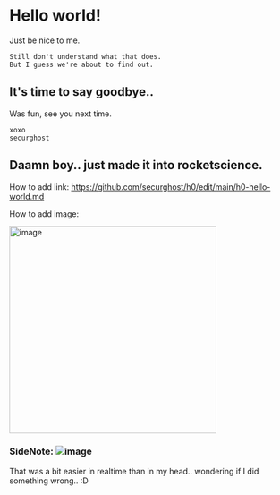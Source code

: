 # Hello world! 

Just be nice to me. 

    Still don't understand what that does. 
    But I guess we're about to find out. 

## It's time to say goodbye..

Was fun, see you next time. 

    xoxo
    securghost

## Daamn boy.. just made it into rocketscience. 

How to add link: https://github.com/securghost/h0/edit/main/h0-hello-world.md

How to add image:

<img width="370" alt="image" src="https://github.com/securghost/h0/assets/142783540/801e1459-eade-4e3d-8518-0236c793f373">


### **SideNote:** ![image](https://github.com/securghost/h0/assets/142783540/3b1b3aec-e8f6-4e15-826f-ad6c211e7cd8)


That was a bit easier in realtime than in my head.. wondering if I did something wrong.. :D
